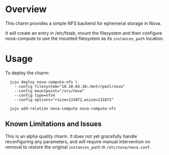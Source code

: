 # Overview

This charm provides a simple NFS backend for ephemeral storage in Nova.

It will create an entry in /etc/fstab, mount the filesystem and then
configure nova-compute to use the mounted filesystem as its `instances_path`
location.

# Usage

To deploy the charm:

```
  juju deploy nova-compute-nfs \
    --config filesystem="10.10.64.10:/mnt/rpool/nova"
    --config mountpoint="/srv/nova"
    --config type=nfs4
    --config options="rsize=131072,wsize=131072"

  juju add-relation nova-compute nova-compute-nfs
```

## Known Limitations and Issues

This is an alpha quality charm.  It does not yet gracefully handle reconfiguring
any parameters, and will require manual intervention on removal to restore the
original `instances_path` in `/etc/nova/nova.conf`.
